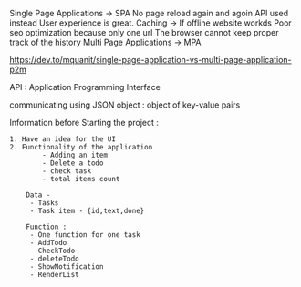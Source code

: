 Single Page Applications -> SPA No page reload again and agoin API used instead
                            User experience is great.
                            Caching -> If offline website workds
                            Poor seo optimization because only one url
                            The browser cannot keep proper track of the history
Multi Page Applications -> MPA

https://dev.to/mquanit/single-page-application-vs-multi-page-application-p2m

API : Application Programming Interface

communicating using JSON object : object of key-value pairs


Information before Starting the project :

    1. Have an idea for the UI
    2. Functionality of the application
            - Adding an item
            - Delete a todo
            - check task
            - total items count

        Data -
         - Tasks
         - Task item - {id,text,done}

        Function :
         - One function for one task
         - AddTodo
         - CheckTodo
         - deleteTodo
         - ShowNotification
         - RenderList
